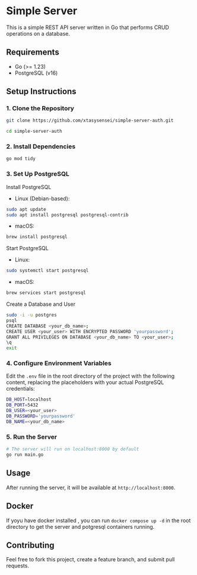 # Simple Server

This is a simple REST API server written in Go that performs CRUD operations on a database.

## Requirements
- Go (>= 1.23)
- PostgreSQL (v16)

## Setup Instructions

### 1. Clone the Repository

```bash
git clone https://github.com/xtasysensei/simple-server-auth.git

cd simple-server-auth
```

### 2. Install Dependencies
```bash
go mod tidy
```

### 3. Set Up PostgreSQL
Install PostgreSQL

- Linux (Debian-based):
```bash
sudo apt update
sudo apt install postgresql postgresql-contrib
```
- macOS:
```bash
brew install postgresql
```

Start PostgreSQL
- Linux:
```bash
sudo systemctl start postgresql
```
- macOS:
```bash
brew services start postgresql
```
Create a Database and User
```bash
sudo -i -u postgres
psql
CREATE DATABASE <your_db_name>;
CREATE USER <your_user> WITH ENCRYPTED PASSWORD 'yourpassword';
GRANT ALL PRIVILEGES ON DATABASE <your_db_name> TO <your_user>;
\q
exit
```

### 4. Configure Environment Variables
Edit the `.env` file in the root directory of the project with the following content, replacing the placeholders with your actual PostgreSQL credentials:
```bash
DB_HOST=localhost
DB_PORT=5432
DB_USER=<your_user>
DB_PASSWORD='yourpassword'
DB_NAME=<your_db_name>
```

### 5. Run the Server
```bash
# The server will run on localhost:8000 by default
go run main.go
```
## Usage
After running the server, it will be available at `http://localhost:8000`.
## Docker
If yoyu have docker installed , you can run `docker compose up -d` in the root directory to get the server and potgresql containers running.
## Contributing
Feel free to fork this project, create a feature branch, and submit pull requests.

